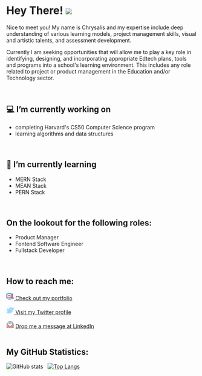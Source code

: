 # Hey There! <img src="https://raw.githubusercontent.com/MartinHeinz/MartinHeinz/master/wave.gif" width="30px">

Nice to meet you! My name is Chrysalis and my expertise include deep understanding of various learning models, project management skills, visual and artistic talents, and assessment development. 

Currently I am seeking opportunities that will allow me to play a key role in identifying, designing, and incorporating appropriate Edtech plans, tools and programs into a school's learning environment. This includes any role related to project or product management in the Education and/or Technology sector.

<br>

## :computer: I’m currently working on
- completing Harvard's CS50 Computer Science program
- learning algorithms and data structures

<br>

## 🌱 I’m currently learning
- MERN Stack
- MEAN Stack
- PERN Stack

<br>


## On the lookout for the following roles:
- Product Manager
- Fontend Software Engineer
- Fullstack Developer

<br>

## How to reach me:

<img height="20" width="20" src="https://github.com/chrysaliswoon/chrysaliswoon/blob/main/Image%20Assets/web.png?raw=true"/><a href="https://chrysalis-portfolio.vercel.app/"> Check out my portfolio </a>

<img height="20" width="20" src="https://github.com/chrysaliswoon/chrysaliswoon/blob/main/Image%20Assets/twitter.png?raw=true"/><a href="https://twitter.com/chrysaliswoon"> Visit my Twitter profile </a>

<img height="20" width="20" src="https://github.com/chrysaliswoon/chrysaliswoon/blob/main/Image%20Assets/email.png?raw=true"> <a href="https://www.linkedin.com/in/chrysalis-woon-38376198/"> Drop me a message at LinkedIn </a>
<br><br>

## My GitHub Statistics:

![GitHub stats](https://github-readme-stats.vercel.app/api?username=chrysaliswoon&show_icons=true&theme=buefy)
 &nbsp; [![Top Langs](https://github-readme-stats.vercel.app/api/top-langs/?username=chrysaliswoon&layout=compact)](https://github.com/chrysaliswoon/github-readme-stats)
